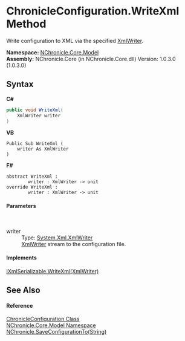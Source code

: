 # ChronicleConfiguration.WriteXml Method 
 

Write configuration to XML via the specified <a href="http://msdn2.microsoft.com/en-us/library/5y8188ze" target="_blank">XmlWriter</a>.

**Namespace:**&nbsp;<a href="N_NChronicle_Core_Model.md">NChronicle.Core.Model</a><br />**Assembly:**&nbsp;NChronicle.Core (in NChronicle.Core.dll) Version: 1.0.3.0 (1.0.3.0)

## Syntax

**C#**<br />
``` C#
public void WriteXml(
	XmlWriter writer
)
```

**VB**<br />
``` VB
Public Sub WriteXml ( 
	writer As XmlWriter
)
```

**F#**<br />
``` F#
abstract WriteXml : 
        writer : XmlWriter -> unit 
override WriteXml : 
        writer : XmlWriter -> unit 
```


#### Parameters
&nbsp;<dl><dt>writer</dt><dd>Type: <a href="http://msdn2.microsoft.com/en-us/library/5y8188ze" target="_blank">System.Xml.XmlWriter</a><br /><a href="http://msdn2.microsoft.com/en-us/library/5y8188ze" target="_blank">XmlWriter</a> stream to the configuration file.</dd></dl>

#### Implements
<a href="http://msdn2.microsoft.com/en-us/library/9yt8e1yw" target="_blank">IXmlSerializable.WriteXml(XmlWriter)</a><br />

## See Also


#### Reference
<a href="T_NChronicle_Core_Model_ChronicleConfiguration.md">ChronicleConfiguration Class</a><br /><a href="N_NChronicle_Core_Model.md">NChronicle.Core.Model Namespace</a><br /><a href="M_NChronicle_Core_NChronicle_SaveConfigurationTo.md">NChronicle.SaveConfigurationTo(String)</a><br />
